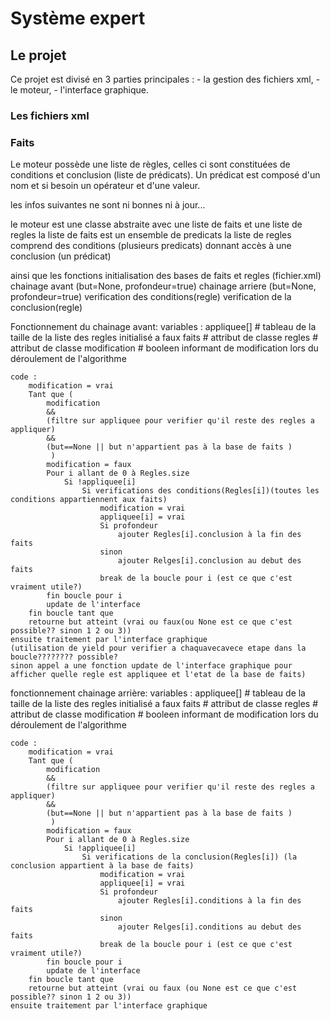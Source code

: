 # Système expert

## Le projet

Ce projet est divisé en 3 parties principales :
	- la gestion des fichiers xml,
	- le moteur,
	- l'interface graphique.

### Les fichiers xml

### Faits


Le moteur possède une liste de règles, celles ci sont constituées de conditions et conclusion (liste de prédicats).
Un prédicat est composé d'un nom et si besoin un opérateur et d'une valeur.

les infos suivantes ne sont ni bonnes ni à jour...

le moteur est une classe abstraite avec une liste de faits et une liste de regles
	la liste de faits est un ensemble de predicats
	la liste de regles comprend des conditions (plusieurs predicats) donnant accès à une conclusion (un prédicat)
	
ainsi que les fonctions
	initialisation des bases de faits et regles (fichier.xml)
	chainage avant (but=None, profondeur=true)
	chainage arriere (but=None, profondeur=true)
	verification des conditions(regle)
	verification de la conclusion(regle)
	
	
Fonctionnement du chainage avant:
	variables :
		appliquee[] 	# tableau de la taille de la liste des regles initialisé a faux
		faits 		# attribut de classe
		regles		# attribut de classe
		modification	# booleen informant de modification lors du déroulement de l'algorithme
		
	code :
		modification = vrai
		Tant que ( 	
			modification 
			&& 
			(filtre sur appliquee pour verifier qu'il reste des regles a appliquer) 
			&& 
			(but==None || but n'appartient pas à la base de faits )
			 )
			modification = faux
			Pour i allant de 0 à Regles.size
				Si !appliquee[i]
					Si verifications des conditions(Regles[i])(toutes les conditions appartiennent aux faits)
						modification = vrai
						appliquee[i] = vrai
						Si profondeur
							ajouter Regles[i].conclusion à la fin des faits
						sinon
							ajouter Relges[i].conclusion au debut des faits
						break de la boucle pour i (est ce que c'est vraiment utile?)
			fin boucle pour i
			update de l'interface
		fin boucle tant que
		retourne but atteint (vrai ou faux(ou None est ce que c'est possible?? sinon 1 2 ou 3))
	ensuite traitement par l'interface graphique 
	(utilisation de yield pour verifier a chaquavecavece etape dans la boucle???????? possible?
	sinon appel a une fonction update de l'interface graphique pour afficher quelle regle est appliquee et l'etat de la base de faits)

fonctionnement chainage arrière:
	variables :
		appliquee[] 	# tableau de la taille de la liste des regles initialisé a faux
		faits 		# attribut de classe
		regles		# attribut de classe
		modification	# booleen informant de modification lors du déroulement de l'algorithme
		
	code :
		modification = vrai
		Tant que ( 	
			modification 
			&& 
			(filtre sur appliquee pour verifier qu'il reste des regles a appliquer) 
			&& 
			(but==None || but n'appartient pas à la base de faits )
			 )
			modification = faux
			Pour i allant de 0 à Regles.size
				Si !appliquee[i]
					Si verifications de la conclusion(Regles[i]) (la conclusion appartient à la base de faits)
						modification = vrai
						appliquee[i] = vrai
						Si profondeur
							ajouter Regles[i].conditions à la fin des faits
						sinon
							ajouter Relges[i].conditions au debut des faits
						break de la boucle pour i (est ce que c'est vraiment utile?)
			fin boucle pour i
			update de l'interface
		fin boucle tant que
		retourne but atteint (vrai ou faux (ou None est ce que c'est possible?? sinon 1 2 ou 3))
	ensuite traitement par l'interface graphique 
